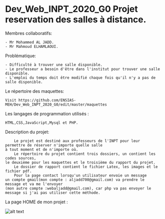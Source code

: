 # Dev_Web_INPT_2020_G0 Projet reservation des salles à distance.

Membres collaboratifs:

    - Mr Mohammed AL JADD.
    - Mr Mahmoud ELHAMLAOUI.

Problématique:
 
    - Difficulté à trouver une salle disponible.
    - Le professeur a besoin d'être dans l'institut pour trouver une salle disponible.
    - L'emploi du temps doit être modifié chaque fois qu'il n'y a pas de salle disponible.
  
Le répertoire des maquettes:

    Visit https://github.com/ENSIAS-MEH/Dev_Web_INPT_2020_G0/edit/master/maquettes

Les langages de programmation utilisés : 
    
    HTML,CSS,JavaScript,Mysql et PHP.

Description du projet:

        Le projet est destiné aux professeurs de l'INPT pour leur permettre de réserver n'importe quelle salle 
    à tout moment et de n'importe où.
        Le répertoire du projet contient trois dossiers, un contient les codes sources, 
    le deuxième pour les maquettes et le troisième du rapport du projet.
        Le dossier de rapport contient le fichier Latex, les images et le fichier pdf.
        Pour la page contact lorsqu'un utilisateur envoie un message 
    un compte gmail(mon compte : aljadd700@gmail.com) va prendre le message et va me l'envoyer 
    (mon autre compte :webaljadd@gmail.com), car php va pas envoyer le message si j'ai pas utiliser cette méthode.
    
 La page HOME de mon projet :
   
   ![alt text](https://github.com/ENSIAS-MEH/Dev_Web_INPT_2020_G0/blob/master/le%20rapport/img/home.PNG)
